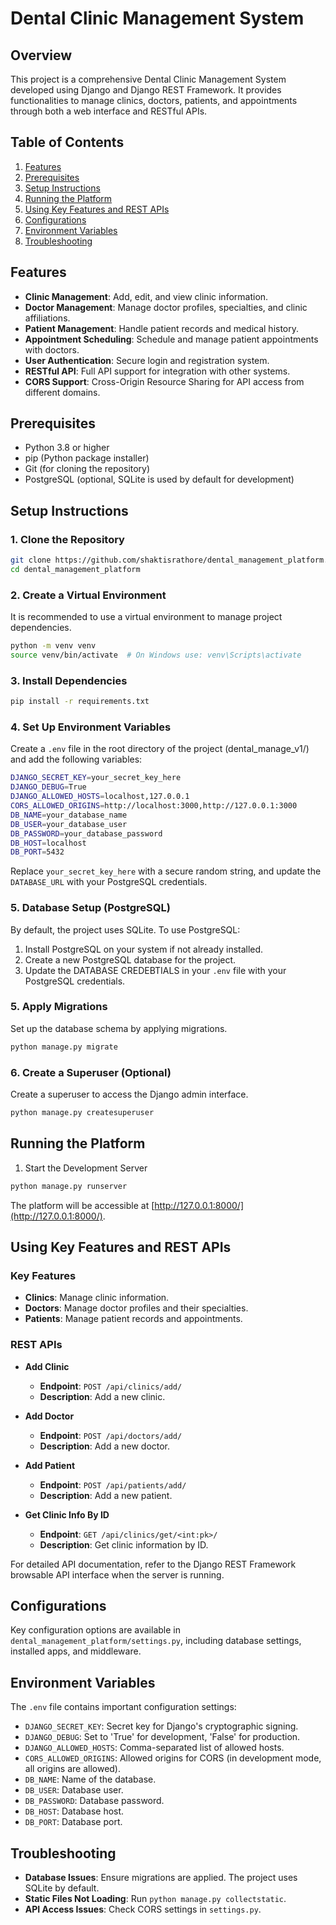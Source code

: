 # Dental Clinic Management System

## Overview
This project is a comprehensive Dental Clinic Management System developed using Django and Django REST Framework. It provides functionalities to manage clinics, doctors, patients, and appointments through both a web interface and RESTful APIs.

## Table of Contents
1. [Features](#features)
2. [Prerequisites](#prerequisites)
3. [Setup Instructions](#setup-instructions)
4. [Running the Platform](#running-the-platform)
5. [Using Key Features and REST APIs](#using-key-features-and-rest-apis)
6. [Configurations](#configurations)
7. [Environment Variables](#environment-variables)
8. [Troubleshooting](#troubleshooting)

## Features
- **Clinic Management**: Add, edit, and view clinic information.
- **Doctor Management**: Manage doctor profiles, specialties, and clinic affiliations.
- **Patient Management**: Handle patient records and medical history.
- **Appointment Scheduling**: Schedule and manage patient appointments with doctors.
- **User Authentication**: Secure login and registration system.
- **RESTful API**: Full API support for integration with other systems.
- **CORS Support**: Cross-Origin Resource Sharing for API access from different domains.

## Prerequisites
- Python 3.8 or higher
- pip (Python package installer)
- Git (for cloning the repository)
- PostgreSQL (optional, SQLite is used by default for development)

## Setup Instructions

### 1. Clone the Repository
```bash
git clone https://github.com/shaktisrathore/dental_management_platform.git
cd dental_management_platform
```

### 2. Create a Virtual Environment
It is recommended to use a virtual environment to manage project dependencies.
```bash
python -m venv venv
source venv/bin/activate  # On Windows use: venv\Scripts\activate
```

### 3. Install Dependencies
```bash
pip install -r requirements.txt
```

### 4. Set Up Environment Variables
Create a `.env` file in the root directory of the project (dental_manage_v1/) and add the following variables:

```bash
DJANGO_SECRET_KEY=your_secret_key_here
DJANGO_DEBUG=True
DJANGO_ALLOWED_HOSTS=localhost,127.0.0.1
CORS_ALLOWED_ORIGINS=http://localhost:3000,http://127.0.0.1:3000
DB_NAME=your_database_name
DB_USER=your_database_user
DB_PASSWORD=your_database_password
DB_HOST=localhost
DB_PORT=5432
```

Replace `your_secret_key_here` with a secure random string, and update the `DATABASE_URL` with your PostgreSQL credentials.

### 5. Database Setup (PostgreSQL)
By default, the project uses SQLite. To use PostgreSQL:

1. Install PostgreSQL on your system if not already installed.
2. Create a new PostgreSQL database for the project.
3. Update the DATABASE CREDEBTIALS in your `.env` file with your PostgreSQL credentials.

### 5. Apply Migrations
Set up the database schema by applying migrations.
```bash
python manage.py migrate
```

### 6. Create a Superuser (Optional)
Create a superuser to access the Django admin interface.
```bash
python manage.py createsuperuser
```

## Running the Platform
1. Start the Development Server
```bash
python manage.py runserver
```
The platform will be accessible at [http://127.0.0.1:8000/](http://127.0.0.1:8000/).

## Using Key Features and REST APIs

### Key Features
- **Clinics**: Manage clinic information.
- **Doctors**: Manage doctor profiles and their specialties.
- **Patients**: Manage patient records and appointments.

### REST APIs
- **Add Clinic**
  - **Endpoint**: `POST /api/clinics/add/`
  - **Description**: Add a new clinic.

- **Add Doctor**
  - **Endpoint**: `POST /api/doctors/add/`
  - **Description**: Add a new doctor.

- **Add Patient**
  - **Endpoint**: `POST /api/patients/add/`
  - **Description**: Add a new patient.

- **Get Clinic Info By ID**
  - **Endpoint**: `GET /api/clinics/get/<int:pk>/`
  - **Description**: Get clinic information by ID.

For detailed API documentation, refer to the Django REST Framework browsable API interface when the server is running.

## Configurations
Key configuration options are available in `dental_management_platform/settings.py`, including database settings, installed apps, and middleware.

## Environment Variables
The `.env` file contains important configuration settings:
- `DJANGO_SECRET_KEY`: Secret key for Django's cryptographic signing.
- `DJANGO_DEBUG`: Set to 'True' for development, 'False' for production.
- `DJANGO_ALLOWED_HOSTS`: Comma-separated list of allowed hosts.
- `CORS_ALLOWED_ORIGINS`: Allowed origins for CORS (in development mode, all origins are allowed).
- `DB_NAME`: Name of the database.
- `DB_USER`: Database user.
- `DB_PASSWORD`: Database password.
- `DB_HOST`: Database host.
- `DB_PORT`: Database port. 

## Troubleshooting
- **Database Issues**: Ensure migrations are applied. The project uses SQLite by default.
- **Static Files Not Loading**: Run `python manage.py collectstatic`.
- **API Access Issues**: Check CORS settings in `settings.py`.
